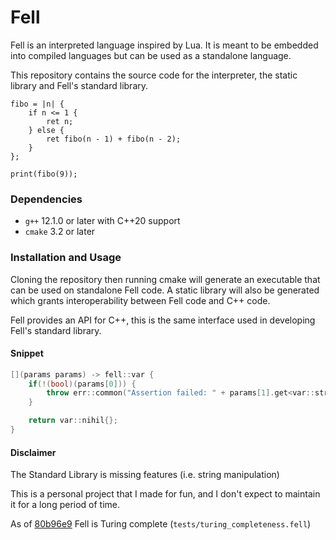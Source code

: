 # Fell
Fell is an interpreted language inspired by Lua. It is meant to be embedded into compiled languages but can be used as a standalone language.

This repository contains the source code for the interpreter, the static library and Fell's standard library.


```
fibo = |n| {
    if n <= 1 {
        ret n;
    } else {
        ret fibo(n - 1) + fibo(n - 2);
    }
};

print(fibo(9));
```

### Dependencies
* `g++` 12.1.0 or later with C++20 support
* `cmake` 3.2 or later

### Installation and Usage
Cloning the repository then running cmake will generate an executable that can be used on standalone Fell code. A static library will also be generated which grants interoperability between Fell code and C++ code.

Fell provides an API for C++, this is the same interface used in developing Fell's standard library.

#### Snippet
```c++
[](params params) -> fell::var {
    if(!(bool)(params[0])) {
        throw err::common("Assertion failed: " + params[1].get<var::string>());
    }

    return var::nihil{};
}
```

#### Disclaimer
The Standard Library is missing features (i.e. string manipulation)

This is a personal project that I made for fun, and I don't expect to maintain it for a long period of time.

As of [80b96e9](https://github.com/vzze/fell/commit/80b96e92d2c9217970d62e33c23548d21712bc9e) Fell is Turing complete (`tests/turing_completeness.fell`)
